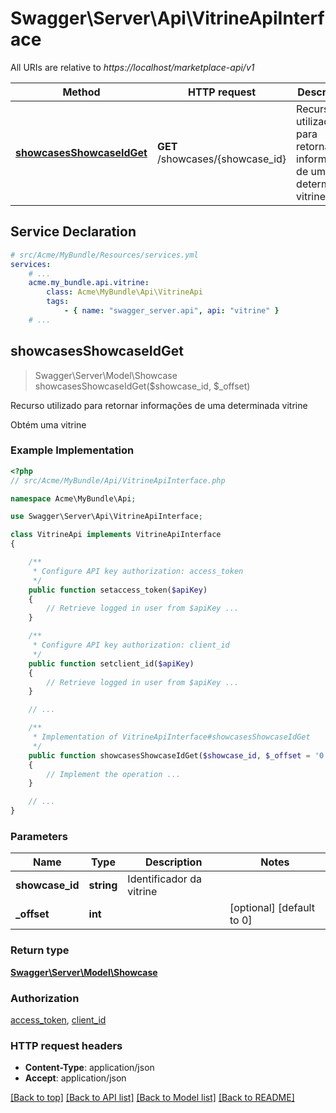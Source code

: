 # Swagger\Server\Api\VitrineApiInterface

All URIs are relative to *https://localhost/marketplace-api/v1*

Method | HTTP request | Description
------------- | ------------- | -------------
[**showcasesShowcaseIdGet**](VitrineApiInterface.md#showcasesShowcaseIdGet) | **GET** /showcases/{showcase_id} | Recurso utilizado para retornar informações de uma determinada vitrine


## Service Declaration
```yaml
# src/Acme/MyBundle/Resources/services.yml
services:
    # ...
    acme.my_bundle.api.vitrine:
        class: Acme\MyBundle\Api\VitrineApi
        tags:
            - { name: "swagger_server.api", api: "vitrine" }
    # ...
```

## **showcasesShowcaseIdGet**
> Swagger\Server\Model\Showcase showcasesShowcaseIdGet($showcase_id, $_offset)

Recurso utilizado para retornar informações de uma determinada vitrine

Obtém uma vitrine

### Example Implementation
```php
<?php
// src/Acme/MyBundle/Api/VitrineApiInterface.php

namespace Acme\MyBundle\Api;

use Swagger\Server\Api\VitrineApiInterface;

class VitrineApi implements VitrineApiInterface
{

    /**
     * Configure API key authorization: access_token
     */
    public function setaccess_token($apiKey)
    {
        // Retrieve logged in user from $apiKey ...
    }

    /**
     * Configure API key authorization: client_id
     */
    public function setclient_id($apiKey)
    {
        // Retrieve logged in user from $apiKey ...
    }

    // ...

    /**
     * Implementation of VitrineApiInterface#showcasesShowcaseIdGet
     */
    public function showcasesShowcaseIdGet($showcase_id, $_offset = '0')
    {
        // Implement the operation ...
    }

    // ...
}
```

### Parameters

Name | Type | Description  | Notes
------------- | ------------- | ------------- | -------------
 **showcase_id** | **string**| Identificador da vitrine |
 **_offset** | **int**|  | [optional] [default to 0]

### Return type

[**Swagger\Server\Model\Showcase**](../Model/Showcase.md)

### Authorization

[access_token](../../README.md#access_token), [client_id](../../README.md#client_id)

### HTTP request headers

 - **Content-Type**: application/json
 - **Accept**: application/json

[[Back to top]](#) [[Back to API list]](../../README.md#documentation-for-api-endpoints) [[Back to Model list]](../../README.md#documentation-for-models) [[Back to README]](../../README.md)

